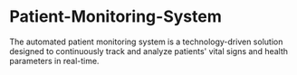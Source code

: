 # Patient-Monitoring-System
The automated patient monitoring system is a technology-driven solution designed to continuously track and analyze patients' vital signs and health parameters in real-time. 
